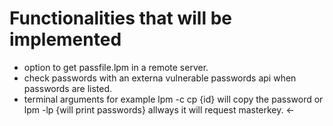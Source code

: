 # Functionalities that will be implemented
* option to get passfile.lpm in a remote server.
* check passwords with an externa vulnerable passwords api when passwords are listed.
* terminal arguments for example lpm -c cp {id} will copy the password or lpm -lp {will print passwords} allways it will request masterkey. <-